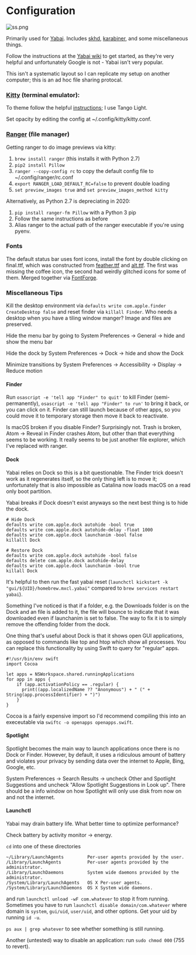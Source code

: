 # Configuration 

![ss.png](https://raw.githubusercontent.com/stephen-huan/macos_dotfiles/master/ss.png "Screenshot of environment")

Primarily used for [Yabai](https://github.com/koekeishiya/yabai). Includes [skhd](https://github.com/koekeishiya/skhd), [karabiner](https://pqrs.org/osx/karabiner/index.html), and some miscellaneous things.

Follow the instructions at the [Yabai wiki](https://github.com/koekeishiya/yabai/wiki) to get started, as they're very helpful and unfortunately Google is not - Yabai isn't very popular.

This isn't a systematic layout so I can replicate my setup on another computer; this is an ad hoc file sharing protocal.

### [Kitty](https://sw.kovidgoyal.net/kitty/) (terminal emulator):

To theme follow the helpful [instructions](https://github.com/dexpota/kitty-themes); I use Tango Light.

Set opacity by editing the config at ~/.config/kitty/kitty.conf. 

### [Ranger](https://ranger.github.io/) (file manager)

Getting ranger to do image previews via kitty:

1. `brew install ranger` (this installs it with Python 2.7)
2. `pip2 install Pillow`
3. `ranger --copy-config rc` to copy the default config file to ~/.config/ranger/rc.conf
4. `export RANGER_LOAD_DEFAULT_RC=false` to prevent double loading
5. `set preview_images true` and `set preview_images_method kitty`

Alternatively, as Python 2.7 is depreciating in 2020:
1. `pip install ranger-fm Pillow` with a Python 3 pip
2. Follow the same instructions as before
3. Alias ranger to the actual path of the ranger executable if you're using pyenv.

### Fonts

The default status bar uses font icons, install the font by double clicking on final.ttf, which was constructed from [feather.ttf](https://github.com/AT-UI/feather-font) and [alt.ttf](https://github.com/oblador/react-native-vector-icons/blob/master/Fonts/Feather.ttf). The first was missing the coffee icon, the second had weirdly glitched icons for some of them. Merged together via [FontForge](https://fontforge.github.io/en-US).

### Miscellaneous Tips

Kill the desktop environment via `defaults write com.apple.finder CreateDesktop false`
and reset finder via `killall Finder`. Who needs a desktop when you have a tiling window manger? Image and files are preserved.

Hide the menu bar by going to System Preferences -> General -> hide and show the menu bar

Hide the dock by System Preferences -> Dock -> hide and show the Dock

Minimize transitions by System Preferences -> Accessibility -> Display -> Reduce motion


#### Finder

Run `osascript -e 'tell app "Finder" to quit'` to kill Finder (semi-permanently), `osascript -e 'tell app "Finder" to run'` to bring it back, or you can click on it. Finder can still launch because of other apps, so you could move it to temporary storage then move it back to reactivate.

Is macOS broken if you disable Finder? Surprisingly not. Trash is broken, Atom -> Reveal in Finder crashes Atom, but other than that everything seems to be working. It really seems to be just another file explorer, which I've replaced with ranger.

#### Dock

Yabai relies on Dock so this is a bit questionable. The Finder trick doesn't work as it regenerates itself, so the only thing left is to move it; unfortunately that is also impossible as Catalina now loads macOS on a read only boot partition.

Yabai breaks if Dock doesn't exist anyways so the next best thing is to hide the dock.

```
# Hide Dock
defaults write com.apple.dock autohide -bool true 
defaults write com.apple.dock autohide-delay -float 1000 
defaults write com.apple.dock launchanim -bool false 
killalll Dock

# Restore Dock
defaults write com.apple.dock autohide -bool false 
defaults delete com.apple.dock autohide-delay 
defaults write com.apple.dock launchanim -bool true 
killall Dock
```

It's helpful to then run the fast yabai reset (`launchctl kickstart -k "gui/${UID}/homebrew.mxcl.yabai"` compared to `brew services restart yabai`).

Something I've noticed is that if a folder, e.g. the Downloads folder is on the Dock and an file is added to it, the file will bounce to indicate that it was downloaded even if launchanim is set to false. The way to fix it is to simply remove the offending folder from the dock.

One thing that's useful about Dock is that it shows open GUI applications, as opposed to commands like top and htop which show all processes. 
You can replace this functionality by using Swift to query for "regular" apps.

```
#!/usr/bin/env swift
import Cocoa

let apps = NSWorkspace.shared.runningApplications
for app in apps {
    if (app.activationPolicy == .regular) {
      print((app.localizedName ?? "Anonymous") + " (" + String(app.processIdentifier) + ")")
    }
}
```

Cocoa is a fairly expensive import so I'd recommend compiling this into an execeutable via `swiftc -o openapps openapps.swift`.

#### Spotlight

Spotlight becomes the main way to launch applications once there is no Dock or Finder. However, by default, it uses a ridiculous amount of battery and violates your privacy by sending data over the internet to Apple, Bing, Google, etc. 

System Preferences -> Search Results -> uncheck Other and Spotlight Suggestions and uncheck "Allow Spotlight Suggestions in Look up".
There should be a info window on how Spotlight will only use disk from now on and not the internet.

#### Launchctl

Yabai may drain battery life. What better time to optimize performance?

Check battery by activity monitor -> energy.

`cd` into one of these directories

```
~/Library/LaunchAgents         Per-user agents provided by the user.
/Library/LaunchAgents          Per-user agents provided by the administrator.
/Library/LaunchDaemons         System wide daemons provided by the administrator.
/System/Library/LaunchAgents   OS X Per-user agents.
/System/Library/LaunchDaemons  OS X System wide daemons.
```

and run `launchctl unload -wF com.whatever` to stop it from running. Sometimes you have to run `launchctl disable domain/com.whatever` where domain is `system`, `gui/uid`, `user/uid`, and other options. Get your uid by running `id -u`.

`ps aux | grep whatever` to see whether something is still running.

Another (untested) way to disable an application: run `sudo chmod 000` (755 to revert).

